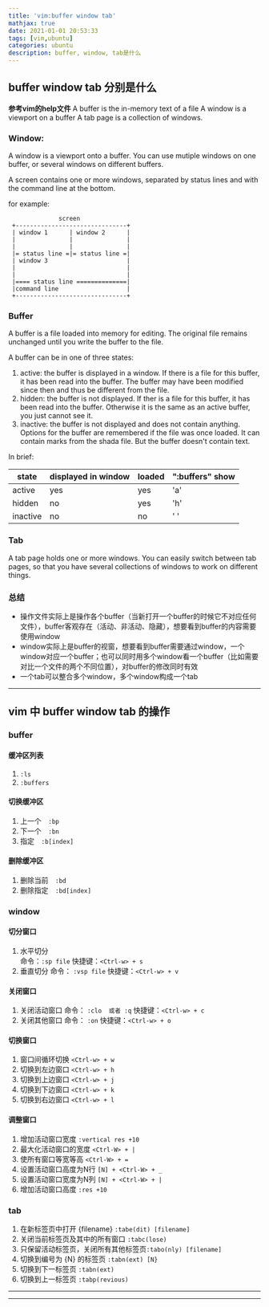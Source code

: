 ```yaml
---
title: 'vim:buffer window tab'
mathjax: true
date: 2021-01-01 20:53:33
tags: [vim,ubuntu]
categories: ubuntu 
description: buffer, window, tab是什么
---
```


## buffer  window  tab 分别是什么

**参考vim的help文件**
A buffer is the in-memory text of a file
A window is a viewport on a buffer
A tab page is a collection of windows.


### Window:

A window is a viewport onto a buffer. You can use mutiple windows on one buffer, or several windows on different buffers.

A screen contains one or more windows, separated by status lines and with the
command line at the bottom.

for example:
```
              screen
 +-------------------------------+
 | window 1      | window 2      |
 |               |               |
 |               |               |
 |= status line =|= status line =|
 | window 3                      |
 |                               |
 |                               |
 |==== status line ==============|
 |command line                   |
 +-------------------------------+
```

### Buffer
A buffer is a file loaded into memory for editing. The original file remains unchanged until you write the buffer to the file.

A buffer can be in one of three states:

1. active: the buffer is displayed in a window. If there is a file for this buffer, it has been read into the buffer. The buffer may have been modified since then and thus be different from the file.
2. hidden: the buffer is not displayed. If ther is a file for this buffer, it has been read into the buffer. Otherwise it is the same as an active buffer, you just cannot see it.
3. inactive: the buffer is not displayed and does not contain anything. Options for the buffer are remembered if the file was once loaded. It can contain marks from the shada file. But the buffer doesn't contain text.

In brief:

| state    | displayed in window | loaded | ":buffers" show |
|----------|---------------------|--------|-----------------|
| active   | yes                 | yes    | 'a'             |
| hidden   | no                  | yes    | 'h'             |
| inactive | no                  | no     | ' '             |

### Tab
A tab page holds one or more windows.  You can easily switch between tab pages, so that you have several collections of windows to work on different things.



### 总结

- 操作文件实际上是操作各个buffer（当新打开一个buffer的时候它不对应任何文件），buffer客观存在（活动、非活动、隐藏），想要看到buffer的内容需要使用window
- window实际上是buffer的视窗，想要看到buffer需要通过window，一个window对应一个buffer；也可以同时用多个window看一个buffer（比如需要对比一个文件的两个不同位置），对buffer的修改同时有效
- 一个tab可以整合多个window，多个window构成一个tab

---

## vim 中 buffer  window  tab 的操作

### buffer

#### 缓冲区列表

1. `:ls`
2. `:buffers`

#### 切换缓冲区

1. 上一个　`:bp`
2. 下一个　`:bn`
3. 指定　`:b[index]`

#### 删除缓冲区
1. 删除当前　`:bd`
2. 删除指定　`:bd[index]`

### window

#### 切分窗口

1. 水平切分   
    命令：`:sp file`
    快捷键：`<Ctrl-w> + s` 
2. 垂直切分
    命令： `:vsp file`
    快捷键：`<Ctrl-w> + v`

#### 关闭窗口

1. 关闭活动窗口
    命令： `:clo  或者 :q`
    快捷键：`<Ctrl-w> + c`
2. 关闭其他窗口
    命令： `:on`
    快捷键：`<Ctrl-w> + o`

#### 切换窗口

1. 窗口间循环切换 `<Ctrl-w> + w`
2. 切换到左边窗口 `<Ctrl-w> + h`
3. 切换到上边窗口 `<Ctrl-w> + j`
4. 切换到下边窗口 `<Ctrl-w> + k`
5. 切换到右边窗口 `<Ctrl-w> + l`

#### 调整窗口

1. 增加活动窗口宽度      `:vertical res +10  ` 
2. 最大化活动窗口的宽度  `<Ctrl-W> + | 　　  ` 
3. 使所有窗口等宽等高    `<Ctrl-W> + =       ` 
4. 设置活动窗口高度为N行 `[N] + <Ctrl-W> + _ ` 
5. 设置活动窗口宽度为N列 `[N] + <Ctrl-W> + | ` 
6. 增加活动窗口高度      `:res +10           ` 

### tab

1. 在新标签页中打开 {filename}         `:tabe(dit) [filename] `	
2. 关闭当前标签页及其中的所有窗口      `:tabc(lose)	          `  
3. 只保留活动标签页，关闭所有其他标签页`:tabo(nly) [filename] `	
4. 切换到编号为 {N} 的标签页           `:tabn(ext) [N} 	      `  
5. 切换到下一标签页                    `:tabn(ext) 	          `  
6. 切换到上一标签页                    `:tabp(revious) 	      `  


---
---



